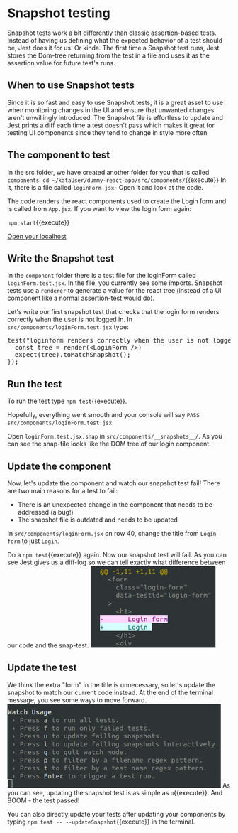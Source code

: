 # Snapshot testing

Snapshot tests work a bit differently than classic assertion-based tests. Instead of having us defining what the expected behavior of a test should be, Jest does it for us. Or kinda. The first time a Snapshot test runs, Jest stores the Dom-tree returning from the test in a file and uses it as the assertion value for future test's runs.
 
## When to use Snapshot tests

Since it is so fast and easy to use Snapshot tests, it is a great asset to use when monitoring changes in the UI and ensure that unwanted changes aren't unwillingly introduced. The Snapshot file is effortless to update and Jest prints a diff each time a test doesn't pass which makes it great for testing UI components since they tend to change in style more often

## The component to test

In the src folder, we have created another folder for you that is called `components`. `cd ~/kataUser/dummy-react-app/src/components/`{{execute}} In it, there is a file called `loginForm.jsx`- Open it and look at the code. 

The code renders the react components used to create the Login form and is called from `App.jsx`. If you want to view the login form again:

`npm start`{{execute}}

[Open your localhost](https://[[HOST_SUBDOMAIN]]-3000-[[KATACODA_HOST]].environments.katacoda.com/)

## Write the Snapshot test

In the `component` folder there is a test file for the loginForm called `loginForm.test.jsx`. In the file, you currently see some imports. Snapshot tests use a `renderer` to generate a value for the react tree (instead of a UI component like a normal assertion-test would do). 

Let's write our first snapshot test that checks that the login form renders correctly when the user is not logged in. In `src/components/loginForm.test.jsx` type:
 
<pre class="file"  data-filename= "/root/kataUser/dummy-react-app/src/components/loginForm.test.jsx" data-target="append">
test("loginform renders correctly when the user is not logged in", () => {
  const tree = render(&lt;LoginForm /&gt;)
  expect(tree).toMatchSnapshot();
});
</pre>

## Run the test

To run the test type `npm test`{{execute}}.

Hopefully, everything went smooth and your console will say `PASS  src/components/loginForm.test.jsx`

Open `loginForm.test.jsx.snap` in `src/components/__snapshots__/`. As you can see the snap-file looks like the DOM tree of our login component. 

## Update the component

Now, let's update the component and watch our snapshot test fail! There are two main reasons for a test to fail:
   - There is an unexpected change in the component that needs to be addressed (a bug!)
   - The snapshot file is outdated and needs to be updated

In `src/components/loginForm.jsx` on row 40, change the title from `Login form` to just `Login`.

Do a `npm test`{{execute}} again. Now our snapshot test will fail. As you can see Jest gives us a diff-log so we can tell exactly what difference between our code and the snap-test. ![diff log](./assets/diff.png)

## Update the test

We think the extra "form" in the title is unnecessary, so let's update the snapshot to match our current code instead. At the end of the terminal message, you see some ways to move forward. ![watch usage](./assets/diffUsage.png) As you can see, updating the snapshot test is as simple as `u`{{execute}}. And BOOM - the test passed! 

You can also directly update your tests after updating your components by typing `npm test -- --updateSnapshot`{{execute}} in the terminal. 
